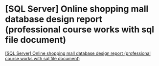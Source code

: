 # [SQL Server] Online shopping mall database design report (professional course works with sql file document)
[[SQL Server] Online shopping mall database design report (professional course works with sql file document)](https://aiwithcloud.com/2022/09/16/sql_server_online_shopping_mall_database_design_report_professional_course_works_with_sql_file_document/)
